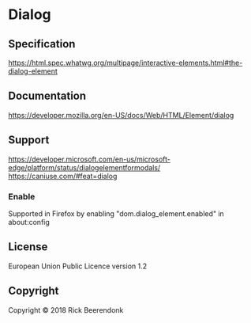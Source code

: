 # Dialog

## Specification

https://html.spec.whatwg.org/multipage/interactive-elements.html#the-dialog-element

## Documentation
https://developer.mozilla.org/en-US/docs/Web/HTML/Element/dialog

## Support

https://developer.microsoft.com/en-us/microsoft-edge/platform/status/dialogelementformodals/
https://caniuse.com/#feat=dialog

### Enable
Supported in Firefox by enabling "dom.dialog_element.enabled" in about:config

## License

European Union Public Licence version 1.2

## Copyright

Copyright © 2018 Rick Beerendonk
